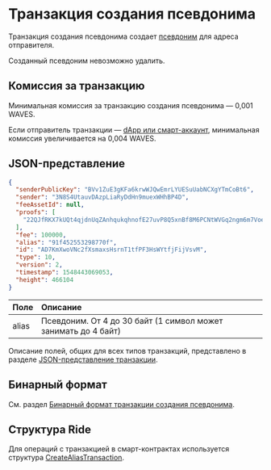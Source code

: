 # Транзакция создания псевдонима

Транзакция создания псевдонима создает [псевдоним](/ru/blockchain/account/alias) для адреса отправителя.

Созданный псевдоним невозможно удалить.

## Комиссия за транзакцию

Минимальная комиссия за транзакцию создания псевдонима — 0,001 WAVES.

Если отправитель транзакции — [dApp или смарт-аккаунт](/ru/blockchain/account/dapp), минимальная комиссия увеличивается на 0,004 WAVES.

## JSON-представление

```json
{
  "senderPublicKey": "BVv1ZuE3gKFa6krwWJQwEmrLYUESuUabNCXgYTmCoBt6",
  "sender": "3N8S4UtauvDAzpLiaRyDdHn9muexWHhBP4D",
  "feeAssetId": null,
  "proofs": [
    "22QJfRKX7kUQt4qjdnUqZAnhqukqhnofE27uvP8Q5xnBf8M6PCNtWVGq2ngm6m7Voe7duys59D1yU9jhKrmdXDCe"
  ],
  "fee": 100000,
  "alias": "91f452553298770f",
  "id": "AD7KmXwoVNc2fXsmaxsHsrnT1tfPF3HsWYtfjFijVsvM",
  "type": 10,
  "version": 2,
  "timestamp": 1548443069053,
  "height": 466104
}
```

| Поле | Описание |
| :--- | :--- |
| alias | Псевдоним. От 4 до 30 байт (1 символ может занимать до 4 байт) |

Описание полей, общих для всех типов транзакций, представлено в разделе [JSON-представление транзакции](/ru/blockchain/transaction/#json-представление-транзакции).

## Бинарный формат

См. раздел [Бинарный формат транзакции создания псевдонима](/ru/blockchain/binary-format/transaction-binary-format/create-alias-transaction-binary-format).

## Структура Ride

Для операций с транзакцией в смарт-контрактах используется структура [CreateAliasTransaction](/ru/ride/structures/transaction-structures/create-alias-transaction).
